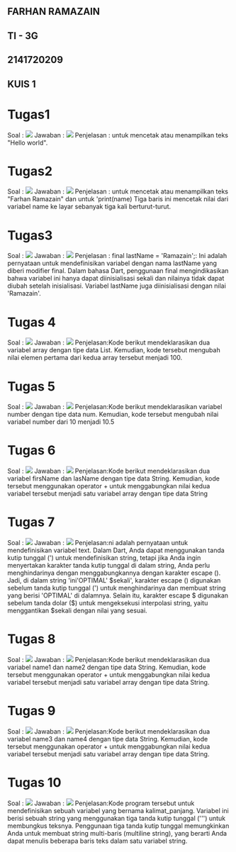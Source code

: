 ## FARHAN RAMAZAIN 
## TI - 3G
## 2141720209
## KUIS 1

# Tugas1
Soal : ![](jawaban_kuis/tugas1_dart.png)
Jawaban : ![](jawaban_kuis/j1_dart.png)
Penjelasan : untuk mencetak atau menampilkan teks "Hello world".

# Tugas2
Soal : ![](jawaban_kuis/tugas2_dart.png)
Jawaban : ![](jawaban_kuis/j2_dart.png)
Penjelasan : untuk mencetak atau menampilkan teks "Farhan Ramazain" dan untuk 'print(name) Tiga baris ini mencetak nilai dari variabel name ke layar sebanyak tiga kali berturut-turut.

# Tugas3
Soal : ![](jawaban_kuis/tugas3_dart.png)
Jawaban : ![](jawaban_kuis/j3_dart.png)
Penjelasan : final lastName = 'Ramazain';: Ini adalah pernyataan untuk mendefinisikan variabel dengan nama lastName yang diberi modifier final. Dalam bahasa Dart, penggunaan final mengindikasikan bahwa variabel ini hanya dapat diinisialisasi sekali dan nilainya tidak dapat diubah setelah inisialisasi. Variabel lastName juga diinisialisasi dengan nilai 'Ramazain'.

# Tugas 4
Soal : ![](jawaban_kuis/tugas4_dart.png)
Jawaban : ![](jawaban_kuis/j4_dart.png)
Penjelasan:Kode berikut mendeklarasikan dua variabel array dengan tipe data List. Kemudian, kode tersebut mengubah nilai elemen pertama dari kedua array tersebut menjadi 100.

# Tugas 5
Soal : ![](jawaban_kuis/tugas5_dart.png)
Jawaban : ![](jawaban_kuis/j5_dart.png)
Penjelasan:Kode berikut mendeklarasikan variabel number dengan tipe data num. Kemudian, kode tersebut mengubah nilai variabel number dari 10 menjadi 10.5

# Tugas 6
Soal : ![](jawaban_kuis/tugas6_dart.png)
Jawaban : ![](jawaban_kuis/j6_dart.png)
Penjelasan:Kode berikut mendeklarasikan dua variabel firsName dan lasName dengan tipe data String. Kemudian, kode tersebut menggunakan operator + untuk menggabungkan nilai kedua variabel tersebut menjadi satu variabel array dengan tipe data String

# Tugas 7
Soal : 
![](jawaban_kuis/tugas7_dart.png)
Jawaban : 
![](jawaban_kuis/j7_dart.png)
Penjelasan:ni adalah pernyataan untuk mendefinisikan variabel text. Dalam Dart, Anda dapat menggunakan tanda kutip tunggal (') untuk mendefinisikan string, tetapi jika Anda ingin menyertakan karakter tanda kutip tunggal di dalam string, Anda perlu menghindarinya dengan menggabungkannya dengan karakter escape (\). Jadi, di dalam string 'ini\'OPTIMAL\' \$sekali', karakter escape (\) digunakan sebelum tanda kutip tunggal (') untuk menghindarinya dan membuat string yang berisi 'OPTIMAL' di dalamnya. Selain itu, karakter escape \$ digunakan sebelum tanda dolar ($) untuk mengeksekusi interpolasi string, yaitu menggantikan $sekali dengan nilai yang sesuai.

# Tugas 8
Soal : ![](jawaban_kuis/tugas8_dart.png)
Jawaban : ![](jawaban_kuis/j8_dart.png)
Penjelasan:Kode berikut mendeklarasikan dua variabel name1 dan name2 dengan tipe data String. Kemudian, kode tersebut menggunakan operator + untuk menggabungkan nilai kedua variabel tersebut menjadi satu variabel array dengan tipe data String.

# Tugas 9
Soal : ![](jawaban_kuis/tugas9_dart.png)
Jawaban : ![](jawaban_kuis/j9_dart.png)
Penjelasan:Kode berikut mendeklarasikan dua variabel name3 dan name4 dengan tipe data String. Kemudian, kode tersebut menggunakan operator + untuk menggabungkan nilai kedua variabel tersebut menjadi satu variabel array dengan tipe data String.

# Tugas 10
Soal : ![](jawaban_kuis/tugas10_dart.png)
Jawaban : ![](jawaban_kuis/j10_dart.png)
Penjelasan:Kode program tersebut untuk mendefinisikan sebuah variabel yang bernama kalimat_panjang. Variabel ini berisi sebuah string yang menggunakan tiga tanda kutip tunggal (''') untuk membungkus teksnya. Penggunaan tiga tanda kutip tunggal memungkinkan Anda untuk membuat string multi-baris (multiline string), yang berarti Anda dapat menulis beberapa baris teks dalam satu variabel string.
